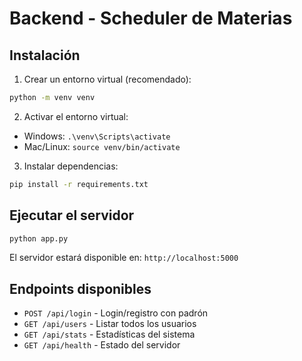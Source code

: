 # Backend - Scheduler de Materias

## Instalación

1. Crear un entorno virtual (recomendado):
```bash
python -m venv venv
```

2. Activar el entorno virtual:
- Windows: `.\venv\Scripts\activate`
- Mac/Linux: `source venv/bin/activate`

3. Instalar dependencias:
```bash
pip install -r requirements.txt
```

## Ejecutar el servidor
```bash
python app.py
```

El servidor estará disponible en: `http://localhost:5000`

## Endpoints disponibles

- `POST /api/login` - Login/registro con padrón
- `GET /api/users` - Listar todos los usuarios
- `GET /api/stats` - Estadísticas del sistema
- `GET /api/health` - Estado del servidor